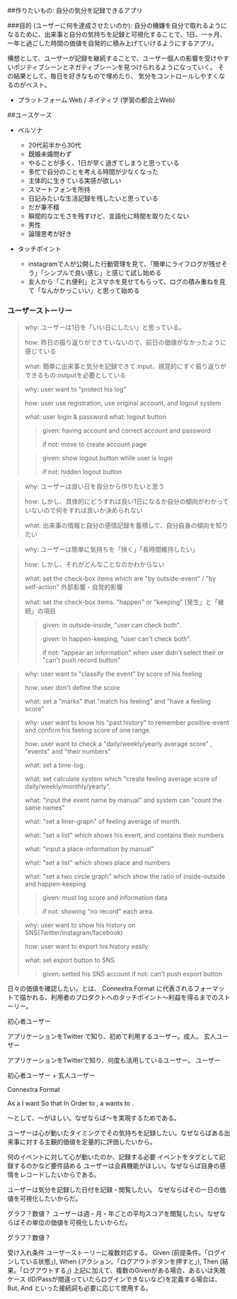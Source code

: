 ##作りたいもの: 自分の気分を記録できるアプリ

###目的 (ユーザーに何を達成させたいのか):
自分の機嫌を自分で取れるようになるために、出来事と自分の気持ちを記録と可視化することで、1日、一ヶ月、一年と過ごした時間の価値を自発的に積み上げていけるようにするアプリ。

構想として、ユーザーが記録を継続することで、ユーザー個人の影響を受けやすいポジティブシーンとネガティブシーンを見つけられるようになっていく。
その結果として、毎日を好きなもので埋めたり、 気分をコントロールしやすくなるのがベスト。
- プラットフォーム:Web / ネイティブ (学習の都合上Web)
  

##ユースケース
- ペルソナ
    - 20代前半から30代
    - 既婚未婚問わず
    - やることが多く、1日が早く過ぎてしまうと思っている
    - 多忙で自分のことを考える時間が少なくなった
    - 主体的に生きている実感が欲しい
    - スマートフォンを所持
    - 日記みたいな生活記録を残したいと思っている
    - だが筆不精
    - 瞬間的なエモさを残すけど、言語化に時間を取りたくない
    - 男性
    - 論理思考が好き


- タッチポイント
    - instagramで人が公開した行動管理を見て、「簡単にライフログが残せそう」「シンプルで良い感じ」と感じて試し始める
    - 友人から「これ便利」とスマホを見せてもらって、ログの積み重ねを見て「なんかかっこいい」と思って始める
    
### ユーザーストーリー
> 
> why: ユーザーは1日を「いい日にしたい」と思っている。
> 
> how: 昨日の振り返りができていないので、前日の価値がなかったように感じている
> 
> what: 簡単に出来事と気分を記録できて:input、視覚的にすぐ振り返りができるもの:outputを必要としている

> why: user want to "protect his log"
> 
> how: user use registration, use original account, and logout system
> 
> what: user login & password
> what: logout button
> 
>> given: having account and correct account and password
>> 
>> if not: move to create account page
> 
>> given: show logout button while user is login
>>
>> if not: hidden logout button

> why: ユーザーは良い日を自分から作りたいと思う
> 
> how: しかし、具体的にどうすれば良い1日になるか自分の傾向がわかっていないので何をすれば良いか決められない
> 
> what: 出来事の情報と自分の感情記録を蓄積して、自分自身の傾向を知りたい 

> why: ユーザーは簡単に気持ちを「快く」「長時間維持したい」
> 
> how: しかし、それがどんなことなのかわからない
> 
> what: set the check-box items which are "by outside-event" / "by self-action" 外部影響・自発的影響
> 
> what: set the check-box items. "happen" or "keeping" [発生」と「継続」の項目
> 
>>given: in outside-inside, "user can check both".
>>
>>given: in happen-keeping, "user can't check both".
>>
>>if not: "appear an information" when user didn't select their or "can't push record button"

> why: user want to "classify the event" by score of his feeling
> 
> how: user don't define the score 
> 
> what: set a "marks" that "match his feeling" and "have a feeling score"

> why: user want to know his "past history" to remember positive-event and confirm his feeling score of one range.
>
> how: user want to check a "daily/weekly/yearly average score" , "events" and "their numbers"
> 
> what: set a time-log.
> 
> what: set calculate system which "create feeling average score of daily/weekly/monthly/yearly".
> 
> what: "input the event name by manual" and system can "count the same names"
> 
> what: "set a liner-graph" of feeling average of month.
> 
> what: "set a list" which shows his event, and contains their numbers
> 
> what: "input a place-information by manual"
> 
> what: "set a list" which shows place and numbers
> 
> what: "set a two circle graph" which show the ratio of inside-outside and happen-keeping 
> 
>>given: must log score and information data
>>
>>if not: showing "no record" each area.

> why: user want to show his history on SNS(Twitter/instagram/facebook)
> 
> how: user want to export his history easily
> 
> what: set export button to SNS
> 
>> given: setted his SNS account
>> if not: can't push export button

日々の価値を確認したい。とは、 Connextra Format に代表されるフォーマットで描かれる、利用者のプロダクトへのタッチポイント〜利益を得るまでのストーリー。

初心者ユーザー

アプリケーションをTwitter で知り、初めて利用するユーザー。成人。
玄人ユーザー

アプリケーションをTwitterで知り、何度も活用しているユーザー。
ユーザー

初心者ユーザー + 玄人ユーザー

Connextra Format

As a <Role> I want <Feature> So that <Business Value>
In Order to <Business value>, a <Role> wants to <Feature>.

〜として、〜がほしい。なぜならば〜を実現するためである。

ユーザーは心が動いたタイミングでその気持ちを記録したい。なぜならばある出来事に対する主観的価値を定量的に評価したいから。

何のイベントに対して心が動いたのか、記録する必要
イベントをタグとして記録するのかなど要件詰める
ユーザーは会員機能がほしい。なぜならば自身の感情をレコードしたいからである。

ユーザーは気分を記録した日付を記録・閲覧したい。
なぜならばその一日の価値を可視化したいからだ。

グラフ？数値？
ユーザーは週・月・年ごとの平均スコアを閲覧したい。なぜならばその単位の価値を可視化したいからだ。

グラフ？数値？

受け入れ条件
ユーザーストーリーに複数対応する。 Given (前提条件。「ログインしている状態」), When (アクション。「ログアウトボタンを押すと」), Then (結果。「ログアウトする」)
上記に加えて、複数のGivenがある場合、あるいは失敗ケース (ID/Passが間違っていたらログインできないなど)を定義する場合は、But, And といった接続詞も必要に応じて使用する。

